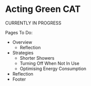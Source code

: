 # Acting Green CAT
CURRENTLY IN PROGRESS

Pages To Do:
- Overview
  - Reflection
- Strategies
  - Shorter Showers
  - Turning Off When Not In Use
  - Optimising Energy Consumption
- Reflection
- Footer

